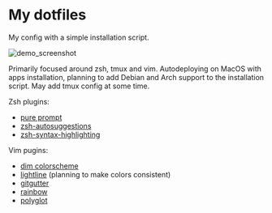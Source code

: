# My dotfiles
My config with a simple installation script.

![demo_screenshot](https://i.imgur.com/rtDYe2k.png)

Primarily focused around zsh, tmux and vim.
Autodeploying on MacOS with apps installation, planning to add Debian and Arch support to the installation script.
May add tmux config at some time.

Zsh plugins:
  * [pure prompt](https://github.com/sindresorhus/pure)
  * [zsh-autosuggestions](https://github.com/zsh-users/zsh-autosuggestions)
  * [zsh-syntax-highlighting](https://github.com/zsh-users/zsh-syntax-highlighting)

Vim pugins:
  * [dim colorscheme](https://github.com/jeffkreeftmeijer/vim-dim)
  * [lightline](https://github.com/itchyny/lightline.vim) (planning to make colors consistent)
  * [gitgutter](https://github.com/airblade/vim-gitgutter)
  * [rainbow](https://github.com/luochen1990/rainbow)
  * [polyglot](https://github.com/sheerun/vim-polyglot)
